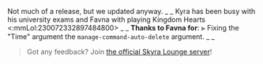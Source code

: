 Not much of a release, but we updated anyway.
_ _
Kyra has been busy with his university exams and Favna with playing Kingdom Hearts <:mmLol:230072332897484800>
_ _
**Thanks to Favna for**:
⫸ Fixing the "Time" argument the `manage-command-auto-delete` argument. 
_ _
> Got any feedback? Join [the official Skyra Lounge server](https://join.skyra.pw)!

